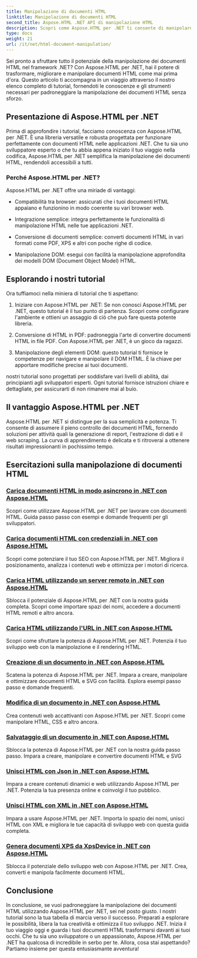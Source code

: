 ```yaml
---
title: Manipolazione di documenti HTML
linktitle: Manipolazione di documenti HTML
second_title: Aspose.HTML .NET API di manipolazione HTML
description: Scopri come Aspose.HTML per .NET ti consente di manipolare i documenti HTML in modo efficiente. Esplora i tutorial che ti guidano attraverso il processo.
type: docs
weight: 21
url: /it/net/html-document-manipulation/
---
```


Sei pronto a sfruttare tutto il potenziale della manipolazione dei documenti HTML nel framework .NET? Con Aspose.HTML per .NET, hai il potere di trasformare, migliorare e manipolare documenti HTML come mai prima d'ora. Questo articolo ti accompagna in un viaggio attraverso il nostro elenco completo di tutorial, fornendoti le conoscenze e gli strumenti necessari per padroneggiare la manipolazione dei documenti HTML senza sforzo.

## Presentazione di Aspose.HTML per .NET

Prima di approfondire i tutorial, facciamo conoscenza con Aspose.HTML per .NET. È una libreria versatile e robusta progettata per funzionare perfettamente con documenti HTML nelle applicazioni .NET. Che tu sia uno sviluppatore esperto o che tu abbia appena iniziato il tuo viaggio nella codifica, Aspose.HTML per .NET semplifica la manipolazione dei documenti HTML, rendendoli accessibili a tutti.

### Perché Aspose.HTML per .NET?

Aspose.HTML per .NET offre una miriade di vantaggi:

- Compatibilità tra browser: assicurati che i tuoi documenti HTML appaiano e funzionino in modo coerente su vari browser web.

- Integrazione semplice: integra perfettamente le funzionalità di manipolazione HTML nelle tue applicazioni .NET.

- Conversione di documenti semplice: converti documenti HTML in vari formati come PDF, XPS e altri con poche righe di codice.

- Manipolazione DOM: esegui con facilità la manipolazione approfondita dei modelli DOM (Document Object Model) HTML.

## Esplorando i nostri tutorial

Ora tuffiamoci nella miniera di tutorial che ti aspettano:

1. Iniziare con Aspose.HTML per .NET: Se non conosci Aspose.HTML per .NET, questo tutorial è il tuo punto di partenza. Scopri come configurare l'ambiente e ottieni un assaggio di ciò che può fare questa potente libreria.

2. Conversione di HTML in PDF: padroneggia l'arte di convertire documenti HTML in file PDF. Con Aspose.HTML per .NET, è un gioco da ragazzi.

3. Manipolazione degli elementi DOM: questo tutorial ti fornisce le competenze per navigare e manipolare il DOM HTML. È la chiave per apportare modifiche precise ai tuoi documenti.

nostri tutorial sono progettati per soddisfare vari livelli di abilità, dai principianti agli sviluppatori esperti. Ogni tutorial fornisce istruzioni chiare e dettagliate, per assicurarti di non rimanere mai al buio.

## Il vantaggio Aspose.HTML per .NET

Aspose.HTML per .NET si distingue per la sua semplicità e potenza. Ti consente di assumere il pieno controllo dei documenti HTML, fornendo soluzioni per attività quali la generazione di report, l'estrazione di dati e il web scraping. La curva di apprendimento è delicata e ti ritroverai a ottenere risultati impressionanti in pochissimo tempo.

## Esercitazioni sulla manipolazione di documenti HTML
### [Carica documenti HTML in modo asincrono in .NET con Aspose.HTML](./load-html-doc-asynchronously/)
Scopri come utilizzare Aspose.HTML per .NET per lavorare con documenti HTML. Guida passo passo con esempi e domande frequenti per gli sviluppatori.
### [Carica documenti HTML con credenziali in .NET con Aspose.HTML](./load-html-doc-with-credentials/)
Scopri come potenziare il tuo SEO con Aspose.HTML per .NET. Migliora il posizionamento, analizza i contenuti web e ottimizza per i motori di ricerca.
### [Carica HTML utilizzando un server remoto in .NET con Aspose.HTML](./load-html-using-remote-server/)
Sblocca il potenziale di Aspose.HTML per .NET con la nostra guida completa. Scopri come importare spazi dei nomi, accedere a documenti HTML remoti e altro ancora.
### [Carica HTML utilizzando l'URL in .NET con Aspose.HTML](./load-html-using-url/)
Scopri come sfruttare la potenza di Aspose.HTML per .NET. Potenzia il tuo sviluppo web con la manipolazione e il rendering HTML.
### [Creazione di un documento in .NET con Aspose.HTML](./creating-a-document/)
Scatena la potenza di Aspose.HTML per .NET. Impara a creare, manipolare e ottimizzare documenti HTML e SVG con facilità. Esplora esempi passo passo e domande frequenti.
### [Modifica di un documento in .NET con Aspose.HTML](./editing-a-document/)
Crea contenuti web accattivanti con Aspose.HTML per .NET. Scopri come manipolare HTML, CSS e altro ancora.
### [Salvataggio di un documento in .NET con Aspose.HTML](./saving-a-document/)
Sblocca la potenza di Aspose.HTML per .NET con la nostra guida passo passo. Impara a creare, manipolare e convertire documenti HTML e SVG
### [Unisci HTML con Json in .NET con Aspose.HTML](./merge-html-with-json/)
Impara a creare contenuti dinamici e web utilizzando Aspose.HTML per .NET. Potenzia la tua presenza online e coinvolgi il tuo pubblico.
### [Unisci HTML con XML in .NET con Aspose.HTML](./merge-html-with-xml/)
Impara a usare Aspose.HTML per .NET. Importa lo spazio dei nomi, unisci HTML con XML e migliora le tue capacità di sviluppo web con questa guida completa.
### [Genera documenti XPS da XpsDevice in .NET con Aspose.HTML](./generate-xps-documents-by-xpsdevice/)
Sblocca il potenziale dello sviluppo web con Aspose.HTML per .NET. Crea, converti e manipola facilmente documenti HTML.

## Conclusione

In conclusione, se vuoi padroneggiare la manipolazione dei documenti HTML utilizzando Aspose.HTML per .NET, sei nel posto giusto. I nostri tutorial sono la tua tabella di marcia verso il successo. Preparati a esplorare le possibilità, libera la tua creatività e ottimizza il tuo sviluppo .NET. Inizia il tuo viaggio oggi e guarda i tuoi documenti HTML trasformarsi davanti ai tuoi occhi. Che tu sia uno sviluppatore o un appassionato, Aspose.HTML per .NET ha qualcosa di incredibile in serbo per te. Allora, cosa stai aspettando? Partiamo insieme per questa entusiasmante avventura!